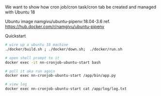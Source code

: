 We want to show how cron job/cron task/cron tab be created and managed with Ubuntu 18

Ubuntu image namgivu/ubuntu-pipenv:18.04-3.6
ref. https://hub.docker.com/r/namgivu/ubuntu-pipenv

Quickstart
```bash
# wire up a ubuntu 18 machine
./docker/build.sh ; ./docker/down.sh;  ./docker/run.sh

# open shell prompt to it
docker exec -it nn-cronjob-ubuntu-start bash

# poll it aka run again
docker exec nn-cronjob-ubuntu-start /app/bin/app.py

# view log
docker exec nn-cronjob-ubuntu-start cat /app/log/log.txt
```
